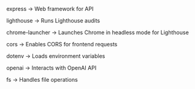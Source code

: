 express → Web framework for API

lighthouse → Runs Lighthouse audits

chrome-launcher → Launches Chrome in headless mode for Lighthouse

cors → Enables CORS for frontend requests

dotenv → Loads environment variables

openai → Interacts with OpenAI API

fs → Handles file operations

